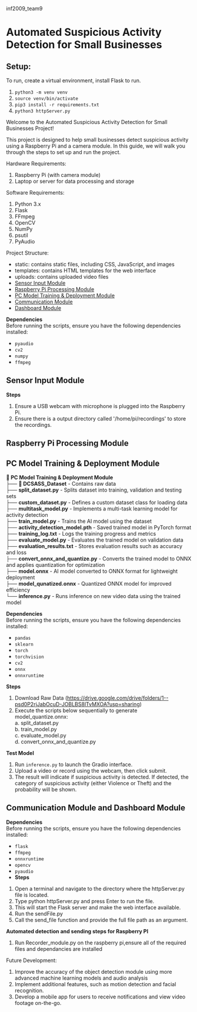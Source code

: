 inf2009_team9

# Automated Suspicious Activity Detection for Small Businesses

## Setup:

To run, create a virtual environment, install Flask to run.

1. `python3 -m venv venv`
2. `source venv/bin/activate`
3. `pip3 install -r requirements.txt`
4. `python3 httpServer.py`

Welcome to the Automated Suspicious Activity Detection for Small Businesses Project!

This project is designed to help small businesses detect suspicious activity using a Raspberry Pi and a camera module.
In this guide, we will walk you through the steps to set up and run the project.

Hardware Requirements:

1. Raspberry Pi (with camera module)
2. Laptop or server for data processing and storage

Software Requirements:

1. Python 3.x
2. Flask
3. FFmpeg
4. OpenCV
5. NumPy
6. psutil
7. PyAudio

Project Structure:

- static: contains static files, including CSS, JavaScript, and images
- templates: contains HTML templates for the web interface
- uploads: contains uploaded video files
- [Sensor Input Module](#sensor-input-module)
- [Raspberry Pi Processing Module](#raspberry-pi-processing-module)
- [PC Model Training & Deployment Module](#pc-model-training--deployment-module)
- [Communication Module](#communication-module)
- [Dashboard Module](#dashboard-module)

**Dependencies** <br>
Before running the scripts, ensure you have the following dependencies installed: <br>

- `pyaudio`
- `cv2`
- `numpy`
- `ffmpeg`

## Sensor Input Module

**Steps**

1. Ensure a USB webcam with microphone is plugged into the Raspberry Pi.
2. Ensure there is a output directory called '/home/pi/recordings' to store the recordings.

## Raspberry Pi Processing Module

## PC Model Training & Deployment Module

**📂 PC Model Training & Deployment Module** <br>
├── **📂 DCSASS_Dataset** - Contains raw data <br>
├── **split_dataset.py** - Splits dataset into training, validation and testing sets <br>
├── **custom_dataset.py** - Defines a custom dataset class for loading data <br>
├── **multitask_model.py** - Implements a multi-task learning model for activity detection <br>
├── **train_model.py** - Trains the AI model using the dataset <br>
├── **activity_detection_model.pth** - Saved trained model in PyTorch format <br>
├── **training_log.txt** - Logs the training progress and metrics <br>
├── **evaluate_model.py** - Evaluates the trained model on validation data <br>
├── **evaluation_results.txt** - Stores evaluation results such as accuracy and loss <br>
├── **convert_onnx_and_quantize.py** - Converts the trained model to ONNX and applies quantization for optimization <br>
├── **model.onnx** - AI model converted to ONNX format for lightweight deployment <br>
├── **model_qunatized.onnx** - Quantized ONNX model for improved efficiency <br>
└── **inference.py** - Runs inference on new video data using the trained model <br>

**Dependencies** <br>
Before running the scripts, ensure you have the following dependencies installed: <br>

- `pandas`
- `sklearn`
- `torch`
- `torchvision`
- `cv2`
- `onnx`
- `onnxruntime`

**Steps**

1. Download Raw Data (https://drive.google.com/drive/folders/1--psd0P2rjJabOcuD-JOBLBS8lTvMXOA?usp=sharing)
2. Execute the scripts below sequentially to generate model_quantize.onnx: <br>
   a. split_dataset.py <br>
   b. train_model.py <br>
   c. evaluate_model.py <br>
   d. convert_onnx_and_quantize.py <br>

**Test Model** <br>

1. Run `inference.py` to launch the Gradio interface. <br>
2. Upload a video or record using the webcam, then click submit. <br>
3. The result will indicate if suspicious activity is detected. If detected, the category of suspicious activity (either Violence or Theft) and the probability will be shown. <br>

## Communication Module and Dashboard Module

**Dependencies** <br>
Before running the scripts, ensure you have the following dependencies installed: <br>

- `flask`
- `ffmpeg`
- `onnxruntime`
- `opencv`
- `pyaudio`
- **Steps**

1. Open a terminal and navigate to the directory where the httpServer.py file is located.
2. Type python httpServer.py and press Enter to run the file.
3. This will start the Flask server and make the web interface available.
4. Run the sendFile.py
5. Call the send_file function and provide the full file path as an argument.

**Automated detection and sending steps for Raspberry PI**

1. Run Recorder_module.py on the raspberry pi,ensure all of the required files and dependancies are installed

Future Development:

1. Improve the accuracy of the object detection module using more advanced machine learning models and audio analysis
2. Implement additional features, such as motion detection and facial recognition.
3. Develop a mobile app for users to receive notifications and view video footage on-the-go.
